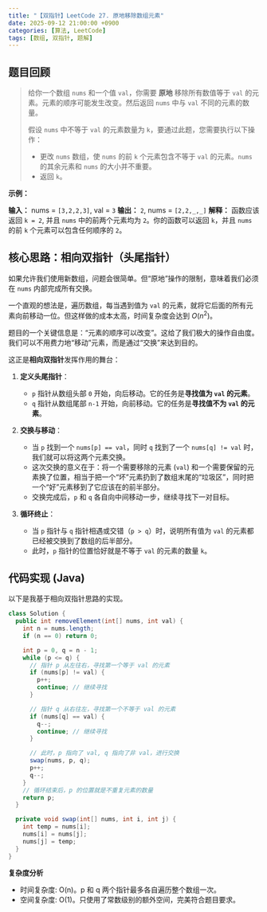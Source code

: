 ```yaml
---
title: "【双指针】LeetCode 27. 原地移除数组元素"
date: 2025-09-12 21:00:00 +0900
categories: [算法, LeetCode]
tags: [数组, 双指针, 题解]
---
```


## 题目回顾

> 给你一个数组 `nums` 和一个值 `val`，你需要 **原地** 移除所有数值等于 `val` 的元素。元素的顺序可能发生改变。然后返回 `nums` 中与 `val` 不同的元素的数量。
>
> 假设 `nums` 中不等于 `val` 的元素数量为 `k`，要通过此题，您需要执行以下操作：
>
> * 更改 `nums` 数组，使 `nums` 的前 `k` 个元素包含不等于 `val` 的元素。`nums` 的其余元素和 `nums` 的大小并不重要。
> * 返回 `k`。

**示例：**

**输入：** nums = `[3,2,2,3]`, val = `3`
**输出：** `2`, nums = `[2,2,_,_]`
**解释：** 函数应该返回 `k = 2`, 并且 `nums` 中的前两个元素均为 `2`。你的函数可以返回 `k`，并且 `nums` 的前 `k` 个元素可以包含任何顺序的 `2`。

## 核心思路：相向双指针（头尾指针）

如果允许我们使用新数组，问题会很简单。但“原地”操作的限制，意味着我们必须在 `nums` 内部完成所有交换。

一个直观的想法是，遍历数组，每当遇到值为 `val` 的元素，就将它后面的所有元素向前移动一位。但这样做的成本太高，时间复杂度会达到 $O(n^2)$。

题目的一个关键信息是：“元素的顺序可以改变”。这给了我们极大的操作自由度。我们可以不用费力地“移动”元素，而是通过“交换”来达到目的。

这正是**相向双指针**发挥作用的舞台：

1.  **定义头尾指针**：
    * `p` 指针从数组头部 `0` 开始，向后移动。它的任务是**寻找值为 `val` 的元素**。
    * `q` 指针从数组尾部 `n-1` 开始，向前移动。它的任务是**寻找值不为 `val` 的元素**。

2.  **交换与移动**：
    * 当 `p` 找到一个 `nums[p] == val`，同时 `q` 找到了一个 `nums[q] != val` 时，我们就可以将这两个元素交换。
    * 这次交换的意义在于：将一个需要移除的元素 (`val`) 和一个需要保留的元素换了位置，相当于把一个“坏”元素扔到了数组末尾的“垃圾区”，同时把一个“好”元素移到了它应该在的前半部分。
    * 交换完成后，`p` 和 `q` 各自向中间移动一步，继续寻找下一对目标。

3.  **循环终止**：
    * 当 `p` 指针与 `q` 指针相遇或交错（`p > q`）时，说明所有值为 `val` 的元素都已经被交换到了数组的后半部分。
    * 此时，`p` 指针的位置恰好就是不等于 `val` 的元素的数量 `k`。

## 代码实现 (Java)

以下是我基于相向双指针思路的实现。

```java
class Solution {
  public int removeElement(int[] nums, int val) {
    int n = nums.length;
    if (n == 0) return 0;

    int p = 0, q = n - 1;
    while (p <= q) {
      // 指针 p 从左往右，寻找第一个等于 val 的元素
      if (nums[p] != val) {
        p++;
        continue; // 继续寻找
      }

      // 指针 q 从右往左，寻找第一个不等于 val 的元素
      if (nums[q] == val) {
        q--;
        continue; // 继续寻找
      }

      // 此时，p 指向了 val, q 指向了非 val，进行交换
      swap(nums, p, q);
      p++;
      q--;
    }
    // 循环结束后，p 的位置就是不重复元素的数量
    return p;
  }

  private void swap(int[] nums, int i, int j) {
    int temp = nums[i];
    nums[i] = nums[j];
    nums[j] = temp;
  }
}
```
**复杂度分析**

- 时间复杂度: O(n)。p 和 q 两个指针最多各自遍历整个数组一次。
- 空间复杂度: O(1)。只使用了常数级别的额外空间，完美符合题目要求。

